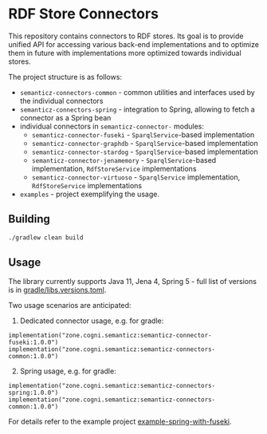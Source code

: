 # RDF Store Connectors

This repository contains connectors to RDF stores. Its goal is to provide unified API for accessing various back-end 
implementations and to optimize them in future with implementations more optimized towards individual stores.

The project structure is as follows:
- `semanticz-connectors-common` - common utilities and interfaces used by the individual connectors
- `semanticz-connectors-spring` - integration to Spring, allowing to fetch a connector as a Spring bean
- individual connectors in `semanticz-connector-` modules:
  - `semanticz-connector-fuseki` - `SparqlService`-based implementation  
  - `semanticz-connector-graphdb` - `SparqlService`-based implementation  
  - `semanticz-connector-stardog` - `SparqlService`-based implementation  
  - `semanticz-connector-jenamemory` - `SparqlService`-based implementation, `RdfStoreService` implementations  
  - `semanticz-connector-virtuoso` - `SparqlService` implementation, `RdfStoreService` implementations
- `examples` - project exemplifying the usage. 

## Building

```bash
./gradlew clean build
```

## Usage

The library currently supports Java 11, Jena 4, Spring 5 - full list of versions is in [gradle/libs.versions.toml](gradle/libs.versions.toml).

Two usage scenarios are anticipated:
1. Dedicated connector usage, e.g. for gradle:
```
implementation("zone.cogni.semanticz:semanticz-connector-fuseki:1.0.0")
implementation("zone.cogni.semanticz:semanticz-connectors-common:1.0.0")
```

2. Spring usage, e.g. for gradle:
```
implementation("zone.cogni.semanticz:semanticz-connectors-spring:1.0.0")
implementation("zone.cogni.semanticz:semanticz-connectors-common:1.0.0")
```

For details refer to the example project [example-spring-with-fuseki](examples/example-spring-with-fuseki).